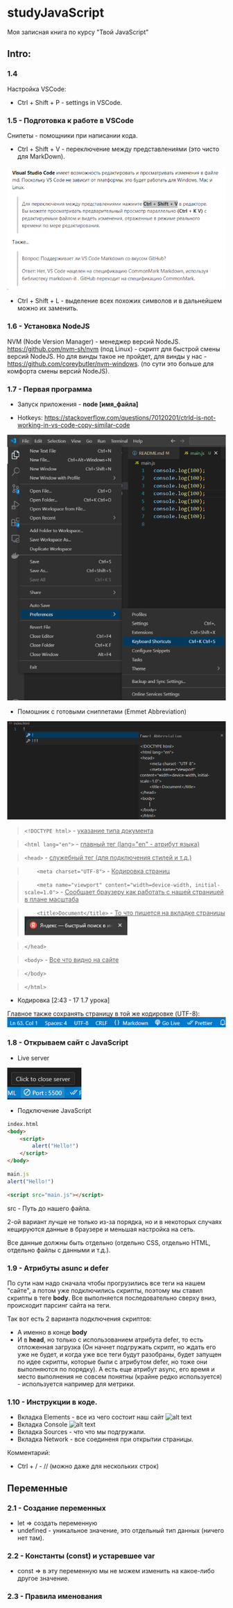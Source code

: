 # studyJavaScript

Моя записная книга по курсу "Твой JavaScript" 

## Intro:
### 1.4

Настройка VSCode:
- Ctrl + Shift + P - settings in VSCode.

### 1.5 - Подготовка к работе в VSCode

Снипеты - помощники при написании кода.

- Ctrl + Shift + V - переключение между представлениями (это чисто для MarkDown).

![alt text](Resourses/ForMD/pic1.png)

- Ctrl + Shift + L - выделение всех похожих символов и в дальнейшем можно их заменить.

### 1.6 - Установка NodeJS

NVM (Node Version Manager) - менеджер версий NodeJS.
https://github.com/nvm-sh/nvm (под Linux) - скрипт для быстрой смены версий NodeJS. Но для винды такое не пройдет, для винды у нас - https://github.com/coreybutler/nvm-windows. (по сути это больше для комфорта смены версий NodeJS).

### 1.7 - Первая программа

- Запуск приложения - **node [имя_файла]**

- Hotkeys:
https://stackoverflow.com/questions/70120201/ctrld-is-not-working-in-vs-code-copy-similar-code

![alt text](Resourses/ForMD/pic2.png)

- Помошник с готовыми сниппетами (Emmet Abbreviation)

![alt text](Resourses/ForMD/pic3.png)

> ```<!DOCTYPE html>``` - <u>указание типа документа</u>

> ```<html lang="en">``` - <u>главный тег (lang="en" - атрибут языка)</u>

> ```<head>``` - <u>служебный тег (для подключения стилей и т.д.)</u>

> ```    <meta charset="UTF-8">``` - <u>Кодировка страниц</u>

> ```    <meta name="viewport" content="width=device-width, initial-scale=1.0">``` - <u>Сообщает браузеру как работать с нашей страницей в плане масштаба</u>

> ```    <title>Document</title>``` - <u>То что пишется на вкладке страницы</u>
![alt text](Resourses/ForMD/pic4.png)

> ```</head>```

> ```<body>``` - <u>Все что видно на сайте</u>
    
> ```</body>```

> ```</html>```

- Кодировка [2:43 - 17 1.7 урока]

Главное также сохранять страницу в той же кодировке (UTF-8):
![alt text](Resourses/ForMD/pic5.png)

### 1.8 - Открываем сайт с JavaScript

- Live server

![alt text](Resourses/ForMD/pic6.png)

- Подключение JavaScript

```html
index.html
<body>
    <script>
        alert("Hello!")
    </script>
</body>
```

```js
main.js
alert("Hello!")
```

```html
<script src="main.js"></script>
```
src - Путь до нашего файла.

2-ой вариант лучше не только из-за порядка, но и в некоторых случаях кещируются данные в браузере и меньшая настройка на сеть.

Все данные должны быть отдельно (отдельно CSS, отдельно HTML, отдельно файлы с данными и т.д.).

### 1.9 - Атрибуты asunc и defer

По сути нам надо сначала чтобы прогрузились все теги на нашем "сайте", а потом уже подключились скрипты, поэтому мы ставил скрипты в теге **body**. Все выполняется последовательно сверху вниз, происходит парсинг сайта на теги.

Так вот есть 2 варианта подключения скриптов:
- А именно в конце **body**
- И в **head**, но только с использованием атрибута defer, то есть отложенная загрузка (Он начнет подгружать скрипт, но ждать его уже не будет, и когда уже все теги будут разобраны, будет запущен по идее скрипты, которые были с атрибутом defer, но тоже они выполняются по порядку). А есть еще атрибут async, его время и место выполнения не совсем понятны (крайне редко используется) - используется например для метрики.

### 1.10 - Инструкции в коде.

- Вкладка Elements - все из чего состоит наш сайт
![alt text](pic7.png)
- Вкладка Console
![alt text](pic8.png)
- Вкладка Sources - что что мы подгружали.
- Вкладка Network - все соединеня при открытии страницы.

Комментарий:
- Ctrl + / - // (можно даже для нескольких строк)
## Переменные 

### 2.1 - Создание переменных

- let => создать переменную 
- undefined - уникальное значение, это отдельный тип данных (ничего нет там).

### 2.2 - Константы (const) и устаревшее var

- const => в эту переменную мы не можем изменить на какое-либо другое значение.

### 2.3 - Правила именования

